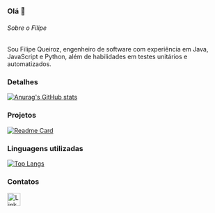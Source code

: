 ### Olá 👋

###### Sobre o Filipe
Sou Filipe Queiroz, engenheiro de software com experiência em Java, JavaScript e Python, além de habilidades em testes unitários e automatizados.


### Detalhes

[![Anurag's GitHub stats](https://github-readme-stats.vercel.app/api?username=pedrogithub1406&show_icons=true&theme=dark)](https://github.com/anuraghazra/github-readme-stats)

### Projetos

[![Readme Card](https://github-readme-stats.vercel.app/api/pin/?username=pedrogithub1406&repo=pedrogithub2406.github.io&theme=dark)](https://github.com/anuraghazra/github-readme-stats)


### Linguagens utilizadas

[![Top Langs](https://github-readme-stats.vercel.app/api/top-langs/?username=pedrogithub1406&layout=compact)](https://github.com/anuraghazra/github-readme-stats)

### Contatos

[<img src='https://img.shields.io/badge/LinkedIn-0077B5?style=for-the-badge&logo=linkedin&logoColor=white' alt='Linkedin' height='30'>](https://www.linkedin.com/in/pedrobrocaldi/)
